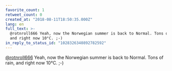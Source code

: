 ```yaml
---
favorite_count: 1
retweet_count: 0
created_at: "2018-08-11T18:50:35.000Z"
lang: en
full_text: >-
  @rotnroll666 Yeah, now the Norwegian summer is back to Normal. Tons of rain,
  and right now 10°C. ;-)
in_reply_to_status_id: "1028326340892782592"
---
```


[@rotnroll666](https://twitter.com/rotnroll666) Yeah, now the Norwegian summer
is back to Normal. Tons of rain, and right now 10°C. ;-)
